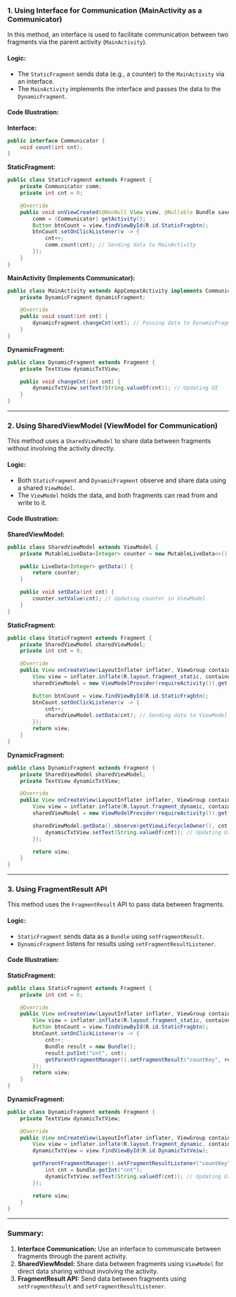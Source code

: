 

### 1. **Using Interface for Communication (MainActivity as a Communicator)**

In this method, an interface is used to facilitate communication between two fragments via the parent activity (`MainActivity`).

#### Logic:
- The `StaticFragment` sends data (e.g., a counter) to the `MainActivity` via an interface.
- The `MainActivity` implements the interface and passes the data to the `DynamicFragment`.

#### Code Illustration:

**Interface:**
```java
public interface Communicator {
    void count(int cnt);
}
```

**StaticFragment:**
```java
public class StaticFragment extends Fragment {
    private Communicator comm;
    private int cnt = 0;

    @Override
    public void onViewCreated(@NonNull View view, @Nullable Bundle savedInstanceState) {
        comm = (Communicator) getActivity();
        Button btnCount = view.findViewById(R.id.StaticFragbtn);
        btnCount.setOnClickListener(v -> {
            cnt++;
            comm.count(cnt); // Sending data to MainActivity
        });
    }
}
```

**MainActivity (Implements Communicator):**
```java
public class MainActivity extends AppCompatActivity implements Communicator {
    private DynamicFragment dynamicFragment;

    @Override
    public void count(int cnt) {
        dynamicFragment.changeCnt(cnt); // Passing data to DynamicFragment
    }
}
```

**DynamicFragment:**
```java
public class DynamicFragment extends Fragment {
    private TextView dynamicTxtView;

    public void changeCnt(int cnt) {
        dynamicTxtView.setText(String.valueOf(cnt)); // Updating UI
    }
}
```

---

### 2. **Using SharedViewModel (ViewModel for Communication)**

This method uses a `SharedViewModel` to share data between fragments without involving the activity directly.

#### Logic:
- Both `StaticFragment` and `DynamicFragment` observe and share data using a shared `ViewModel`.
- The `ViewModel` holds the data, and both fragments can read from and write to it.

#### Code Illustration:

**SharedViewModel:**
```java
public class SharedViewModel extends ViewModel {
    private MutableLiveData<Integer> counter = new MutableLiveData<>();

    public LiveData<Integer> getData() {
        return counter;
    }

    public void setData(int cnt) {
        counter.setValue(cnt); // Updating counter in ViewModel
    }
}
```

**StaticFragment:**
```java
public class StaticFragment extends Fragment {
    private SharedViewModel sharedViewModel;
    private int cnt = 0;

    @Override
    public View onCreateView(LayoutInflater inflater, ViewGroup container, Bundle savedInstanceState) {
        View view = inflater.inflate(R.layout.fragment_static, container, false);
        sharedViewModel = new ViewModelProvider(requireActivity()).get(SharedViewModel.class);

        Button btnCount = view.findViewById(R.id.StaticFragbtn);
        btnCount.setOnClickListener(v -> {
            cnt++;
            sharedViewModel.setData(cnt); // Sending data to ViewModel
        });
        return view;
    }
}
```

**DynamicFragment:**
```java
public class DynamicFragment extends Fragment {
    private SharedViewModel sharedViewModel;
    private TextView dynamicTxtView;

    @Override
    public View onCreateView(LayoutInflater inflater, ViewGroup container, Bundle savedInstanceState) {
        View view = inflater.inflate(R.layout.fragment_dynamic, container, false);
        sharedViewModel = new ViewModelProvider(requireActivity()).get(SharedViewModel.class);

        sharedViewModel.getData().observe(getViewLifecycleOwner(), cnt -> {
            dynamicTxtView.setText(String.valueOf(cnt)); // Updating UI with data from ViewModel
        });

        return view;
    }
}
```

---

### 3. **Using FragmentResult API**

This method uses the `FragmentResult` API to pass data between fragments.

#### Logic:
- `StaticFragment` sends data as a `Bundle` using `setFragmentResult`.
- `DynamicFragment` listens for results using `setFragmentResultListener`.

#### Code Illustration:

**StaticFragment:**
```java
public class StaticFragment extends Fragment {
    private int cnt = 0;

    @Override
    public View onCreateView(LayoutInflater inflater, ViewGroup container, Bundle savedInstanceState) {
        View view = inflater.inflate(R.layout.fragment_static, container, false);
        Button btnCount = view.findViewById(R.id.StaticFragbtn);
        btnCount.setOnClickListener(v -> {
            cnt++;
            Bundle result = new Bundle();
            result.putInt("cnt", cnt);
            getParentFragmentManager().setFragmentResult("countKey", result); // Sending data
        });
        return view;
    }
}
```

**DynamicFragment:**
```java
public class DynamicFragment extends Fragment {
    private TextView dynamicTxtView;

    @Override
    public View onCreateView(LayoutInflater inflater, ViewGroup container, Bundle savedInstanceState) {
        View view = inflater.inflate(R.layout.fragment_dynamic, container, false);
        dynamicTxtView = view.findViewById(R.id.DynamicTxtVeiw);

        getParentFragmentManager().setFragmentResultListener("countKey", this, (key, bundle) -> {
            int cnt = bundle.getInt("cnt");
            dynamicTxtView.setText(String.valueOf(cnt)); // Updating UI with result
        });

        return view;
    }
}
```

---

### Summary:

1. **Interface Communication:** Use an interface to communicate between fragments through the parent activity.
2. **SharedViewModel:** Share data between fragments using `ViewModel` for direct data sharing without involving the activity.
3. **FragmentResult API:** Send data between fragments using `setFragmentResult` and `setFragmentResultListener`.

